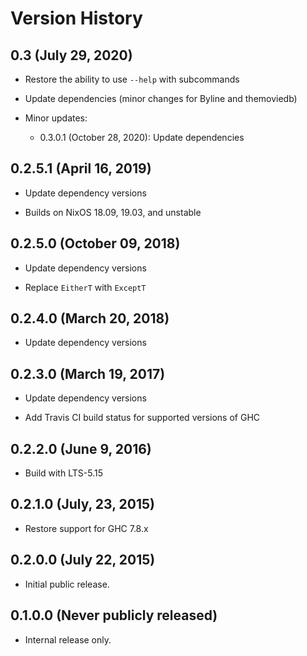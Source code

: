 # Version History

## 0.3 (July 29, 2020)

  - Restore the ability to use `--help` with subcommands

  - Update dependencies (minor changes for Byline and themoviedb)

  - Minor updates:

    - 0.3.0.1 (October 28, 2020): Update dependencies

## 0.2.5.1 (April 16, 2019)

  - Update dependency versions

  - Builds on NixOS 18.09, 19.03, and unstable

## 0.2.5.0 (October 09, 2018)

  - Update dependency versions

  - Replace `EitherT` with `ExceptT`

## 0.2.4.0 (March 20, 2018)

  - Update dependency versions

## 0.2.3.0 (March 19, 2017)

  - Update dependency versions

  - Add Travis CI build status for supported versions of GHC

## 0.2.2.0 (June 9, 2016)

  - Build with LTS-5.15

## 0.2.1.0 (July, 23, 2015)

  - Restore support for GHC 7.8.x

## 0.2.0.0 (July 22, 2015)

  - Initial public release.

## 0.1.0.0 (Never publicly released)

  - Internal release only.
